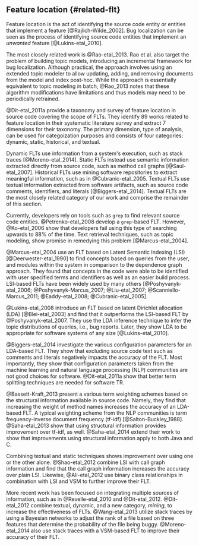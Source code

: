 
## Feature location {#related-flt}


Feature location is the act of identifying the source code entity or entities
that implement a feature [@Rajlich-Wilde_2002].  Bug localization can be
seen as the process of identifying source code entities that implement an
*unwanted* feature [@Lukins-etal_2010].

The most closely related work is @Rao-etal_2013. Rao et al. also target the
problem of building topic models, introducing an incremental framework for bug
localization.  Although practical, the approach involves using an extended
topic modeler to allow updating, adding, and removing documents from the model
and index post-hoc.  While the approach is essentially equivalent to topic
modeling in batch, @Rao_2013 notes that these algorithm modifications have
limitations and thus models may need to be periodically retrained.

@Dit-etal_2011a provide a taxonomy and survey of feature location in source
code covering the scope of FLTs.  They identify 89 works related to feature
location in their systematic literature survey and extract 7 dimensions for
their taxonomy.  The primary dimension, type of analysis, can be used for
categoization purposes and consists of four categories: dynamic, static,
historical, and textual.

Dynamic FLTs use information from a system's execution, such as stack traces
[@Moreno-etal_2014].  Static FLTs instead use semantic information extracted
directly from source code, such as method call graphs [@Saul-etal_2007].
Historical FLTs use mining software repositories to extract meaningful
information, such as in @Cubranic-etal_2005.  Textual FLTs use textual
information extracted from software artifacts, such as source code comments,
identifiers, and literals [@Biggers-etal_2014]. Textual FLTs are the most
closely related category of our work and comprise the remainder of this
section.

Currently, developers rely on tools such as `grep` to find relevant source code
entities. @Petrenko-etal_2008 develop a `grep`-based FLT. However,
@Ko-etal_2006 show that developers fail using this type of searching upwards to
88% of the time.  Text retrieval techniques, such as topic modeling, show
promise in remedying this problem [@Marcus-etal_2004].

@Marcus-etal_2004 use an FLT based on Latent Semantic Indexing (LSI)
[@Deerwester-etal_1990] to find concepts based on queries from the user, and
modules within the system in comparison to the dependence graph approach. They
found that concepts in the code were able to be identified with user specified
terms and identifiers as well as an easier build process. LSI-based FLTs have
been widely used by many others [@Poshyvanyk-etal_2006;
@Poshyvanyk-Marcus_2007; @Liu-etal_2007; @Scanniello-Marcus_2011;
@Eaddy-etal_2008; @Cubranic-etal_2005].

@Lukins-etal_2008 introduce an FLT based on latent Dirichlet allocation (LDA)
[@Blei-etal_2003] and find that it outperforms the LSI-based FLT by
@Poshyvanyk-etal_2007. They use the LDA inference technique to infer the topic
distributions of queries, i.e., bug reports. Later, they show LDA to be
appropriate for software systems of any size [@Lukins-etal_2010].

@Biggers-etal_2014 investigate the various configuration parameters for an
LDA-based FLT. They show that excluding source code text such as comments and
literals negatively impacts the accuracy of the FLT. Most importantly, they
show that configuration parameters taken from the machine learning and natural
language processing (NLP) communities are not good choices for software.
@Dit-etal_2011a show that better term splitting techniques are needed for
software TR.

@Bassett-Kraft_2013 present a various term weighting schemes based on the
structural information available in source code. Namely, they find that
increasing the weight of method names increases the accuracy of an LDA-based
FLT. A typical weighting scheme from the NLP communities is term
frequency-inverse document frequency (tf-idf) [@Salton-Buckley_1988].
@Saha-etal_2013 show that using structural information provides improvement
over tf-idf, as well. @Saha-etal_2014 extend their work to show that
improvements using structural information apply to both Java and C.

Combining textual and static techniques shows improvement over using one or the
other alone. @Shao-etal_2012 combine LSI with call graph information and find
that the call graph information increases the accuracy over plain LSI.
Likewise, @Ali-etal_2012 use binary class relationships in combination with LSI
and VSM to further improve their FLT.

More recent work has been focused on integrating multiple sources of
information, such as in @Revelle-etal_2010 and @Dit-etal_2012. @Dit-etal_2012
combine textual, dynamic, and a new category, *mining*, to increase the
effectiveness of FLTs. @Wang-etal_2013 utilize stack traces by using a Bayesian
networks to adjust the rank of a file based on three features that determine
the probability of the file being buggy. @Moreno-etal_2014 also use stack
traces with a VSM-based FLT to improve their accuracy of their FLT.

<!--
- Textual
    - @Wilson_2010
    - @Poshyvanyk-Marcus_2007
    - @Gay-etal_2009
    - @Shepherd-etal_2006
    - @Hill-etal_2009
    - @Abebe-etal_2009
- Static & Textual
    - @Zhao-etal_2006
    - @Hill-etal_2007
    - @Shao-etal_2012
- Dynamic & Textual
    - @Liu-etal_2007
    - @Poshyvanyk-etal_2007
- Dynamic & Static & Textual
    - @Eaddy-etal_2008
    - @Revelle-etal_2010
- Other
    - @Ratanotayanon-etal_2010
- TBD
    - @Wang-etal_2013
    - @Zhou-etal_2012
    -->
